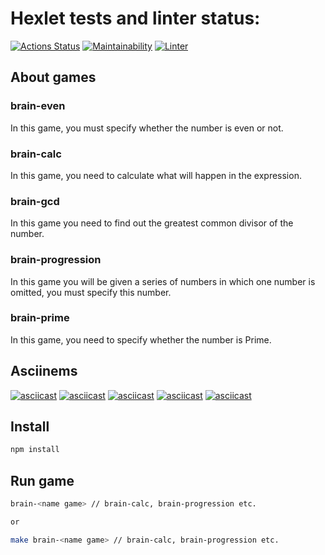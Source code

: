 # Hexlet tests and linter status:
[![Actions Status](https://github.com/Skenzi/frontend-project-lvl1/workflows/hexlet-check/badge.svg)](https://github.com/Skenzi/frontend-project-lvl1/actions)
[![Maintainability](https://api.codeclimate.com/v1/badges/a99a88d28ad37a79dbf6/maintainability)](https://codeclimate.com/github/Skenzi/frontend-project-lvl1)
[![Linter](https://github.com/Skenzi/frontend-project-lvl1/workflows/linter/badge.svg)](https://github.com/Skenzi/frontend-project-lvl1/actions)

## About games

### brain-even

In this game, you must specify whether the number is even or not.

### brain-calc

In this game, you need to calculate what will happen in the expression.

### brain-gcd

In this game you need to find out the greatest common divisor of the number.

### brain-progression

In this game you will be given a series of numbers in which one number is omitted, you must specify this number.

### brain-prime

In this game, you need to specify whether the number is Prime.

## Asciinems
[![asciicast](https://asciinema.org/a/381090.svg)](https://asciinema.org/a/381090)
[![asciicast](https://asciinema.org/a/381091.svg)](https://asciinema.org/a/381091)
[![asciicast](https://asciinema.org/a/381092.svg)](https://asciinema.org/a/381092)
[![asciicast](https://asciinema.org/a/381093.svg)](https://asciinema.org/a/381093)
[![asciicast](https://asciinema.org/a/381094.svg)](https://asciinema.org/a/381094)

## Install

```sh
npm install
```

## Run game

```sh
brain-<name game> // brain-calc, brain-progression etc.

or

make brain-<name game> // brain-calc, brain-progression etc.
```
